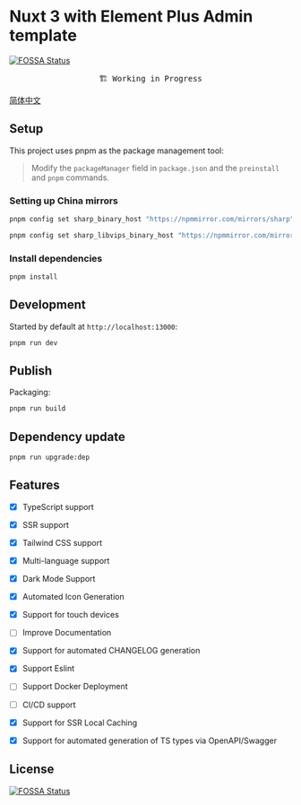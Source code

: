 # Nuxt 3 with Element Plus Admin template
[![FOSSA Status](https://app.fossa.com/api/projects/git%2Bgithub.com%2FNI-Web-Infra-Team%2Fnuxt-element-plus-admin.svg?type=shield)](https://app.fossa.com/projects/git%2Bgithub.com%2FNI-Web-Infra-Team%2Fnuxt-element-plus-admin?ref=badge_shield)


<pre align="center">
🏗 Working in Progress
</pre>

[简体中文](https://github.com/NI-Web-Infra-Team/nuxt-element-plus-admin/blob/main/README-zh_CN.md)

## Setup

This project uses pnpm as the package management tool:

> Modify the `packageManager` field in `package.json` and the `preinstall` and `pnpm` commands.

### Setting up China mirrors

```bash
pnpm config set sharp_binary_host "https://npmmirror.com/mirrors/sharp"

pnpm config set sharp_libvips_binary_host "https://npmmirror.com/mirrors/sharp-libvips"
```

### Install dependencies

```bash
pnpm install
```

## Development

Started by default at `http://localhost:13000`:

```bash
pnpm run dev
```

## Publish

Packaging:

```bash
pnpm run build
```

## Dependency update

```bash
pnpm run upgrade:dep
```

## Features

- [x] TypeScript support
- [x] SSR support
- [x] Tailwind CSS support
- [x] Multi-language support
- [x] Dark Mode Support
- [x] Automated Icon Generation
- [x] Support for touch devices
- [ ] Improve Documentation
- [x] Support for automated CHANGELOG generation
- [x] Support Eslint
- [ ] Support Docker Deployment
- [ ] CI/CD support
- [x] Support for SSR Local Caching
- [x] Support for automated generation of TS types via OpenAPI/Swagger


## License
[![FOSSA Status](https://app.fossa.com/api/projects/git%2Bgithub.com%2FNI-Web-Infra-Team%2Fnuxt-element-plus-admin.svg?type=large)](https://app.fossa.com/projects/git%2Bgithub.com%2FNI-Web-Infra-Team%2Fnuxt-element-plus-admin?ref=badge_large)